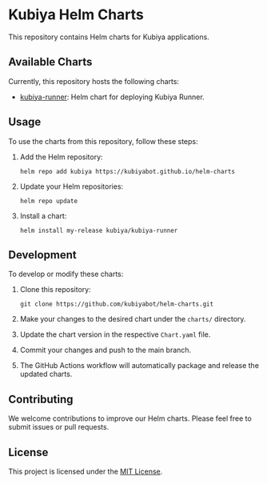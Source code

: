 # Kubiya Helm Charts

This repository contains Helm charts for Kubiya applications.

## Available Charts

Currently, this repository hosts the following charts:

- [kubiya-runner](./charts/kubiya-runner/README.md): Helm chart for deploying Kubiya Runner.

## Usage

To use the charts from this repository, follow these steps:

1. Add the Helm repository:
   ```
   helm repo add kubiya https://kubiyabot.github.io/helm-charts
   ```

2. Update your Helm repositories:
   ```
   helm repo update
   ```

3. Install a chart:
   ```
   helm install my-release kubiya/kubiya-runner
   ```

## Development

To develop or modify these charts:

1. Clone this repository:
   ```
   git clone https://github.com/kubiyabot/helm-charts.git
   ```

2. Make your changes to the desired chart under the `charts/` directory.

3. Update the chart version in the respective `Chart.yaml` file.

4. Commit your changes and push to the main branch.

5. The GitHub Actions workflow will automatically package and release the updated charts.

## Contributing

We welcome contributions to improve our Helm charts. Please feel free to submit issues or pull requests.

## License

This project is licensed under the [MIT License](LICENSE).
